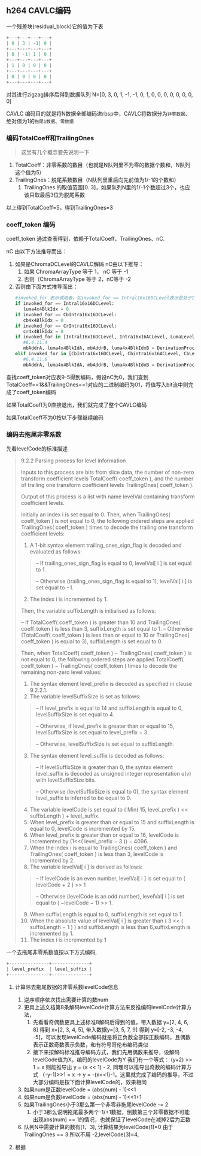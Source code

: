 ## h264 CAVLC编码
一个残差块(residual_block)它的值为下表
```c
+---+---+---+---+
| 0 | 3 | -1| 0 |
+---+---+---+---+
| 0 | -1| 1 | 0 |
+---+---+---+---+
| 1 | 0 | 0 | 0 |
+---+---+---+---+
| 0 | 0 | 0 | 0 |
+---+---+---+---+
```
对其进行zigzag排序后得到数据队列 N=[0, 3, 0, 1, -1, -1, 0, 1, 0, 0, 0, 0, 0, 0, 0, 0]

CAVLC 编码目的就是将N数据全部编码进rbsp中，CAVLC将数据分为`非零数据`、绝对值为1的`拖尾1数据`、`零数据`
### 编码TotalCoeff和TrailingOnes
>这里有几个概念要先说明一下
1. TotalCoeff：非零系数的数目（也就是N队列里不为零的数据个数和，N队列这个值为5）
2. TrailingOnes：脱尾系数数目（N队列里重后向先前值为1/-1的个数和）
     1. TrailingOnes 的取值范围[0..3]，如果队列N里的1/-1个数超过3个，也应该只取最后3位为脱尾系数

以上得到TotalCoeff=5，得到TrailingOnes=3

### coeff_token 编码
coeff_token 通过查表得到，依赖于TotalCoeff、TrailingOnes、nC.

nC 由以下方法推导而出：
1. 如果是ChromaDCLevel的CAVLC解码 nC由以下推导：
   1. 如果 ChromaArrayType 等于 1， nC 等于 -1
   2. 否则（ChromaArrayType 等于 2，nC等于 -2
2. 否则由下面方式推导而出：
   ```python
   #invoked_for 表示调用者，如invoked_for == Intral16x16DCLevel表示是处于Intral16X16DCLevel解析状态，当前状态下我们调用了CAVLC解码
   if invoked_for == Intral16x16DCLevel:
      luma4x4BlkIdx = 0
   if invoked_for == CbIntra16x16DCLevel:
      cb4x4BlkIdx = 0
   if invoked_for == CrIntra16x16DCLevel:
      cr4x4BlkIdx = 0
   if invoked_for in [Intral16x16DCLevel, Intra16x16ACLevel, LumaLevel4x4]:
      #6.4.11.4
      mbAddrA, luma4x4BlkIdA, mbAddrB, luma4x4BlkIdxB = DerivationProcessForNeighbouring4x4LumaBlocks(luma4x4BlkIdx)
   elif invoked_for in [CbIntra16x16DCLevel, Cbintra16x16ACLevel, CbLevel4x4]:
      #6.4.11.6
      mbAddrA, luma4x4BlkIdA, mbAddrB, luma4x4BlkIdxB = DerivationProcessForNeighbouring4x4ChromBlocksForChromaArrayTypeEqual3(luma4x4BlkIdx)


   ```

查找coeff_token对应表9-5得到编码，假设nC为0，我们查到TotalCoeff==1&&TrailingOnes==1对应的二进制编码为01，将值写入bit流中则完成了coeff_token编码

如果TotalCoeff为0直接退出，我们就完成了整个CAVLC编码

如果TotalCoeff不为0按以下步骤继续编码

### 编码去拖尾非零系数
先看levelCode的标准描述
>9.2.2 Parsing process for level information
>
>Inputs to this process are bits from slice data, the number of non-zero transform coefficient levels
TotalCoeff( coeff_token ), and the number of trailing one transform coefficient levels TrailingOnes( coeff_token ).
>
>Output of this process is a list with name levelVal containing transform coefficient levels.
>
>Initially an index i is set equal to 0. Then, when TrailingOnes( coeff_token ) is not equal to 0, the following ordered steps are applied TrailingOnes( coeff_token ) times to decode the trailing one transform coefficient levels:
>1. A 1-bit syntax element trailing_ones_sign_flag is decoded and evaluated as follows:
>>
>>– If trailing_ones_sign_flag is equal to 0, levelVal[ i ] is set equal to 1.
>>
>>– Otherwise (trailing_ones_sign_flag is equal to 1), levelVal[ i ] is set equal to −1.
>2. The index i is incremented by 1.
>
>Then, the variable suffixLength is initialised as follows:
>
>– If TotalCoeff( coeff_token ) is greater than 10 and TrailingOnes( coeff_token ) is less than 3, suffixLength is set equal to 1.
>– Otherwise (TotalCoeff( coeff_token ) is less than or equal to 10 or TrailingOnes( coeff_token ) is equal to 3), suffixLength is set equal to 0.
>
>Then, when TotalCoeff( coeff_token ) − TrailingOnes( coeff_token ) is not equal to 0, the following ordered steps are applied TotalCoeff( coeff_token ) − TrailingOnes( coeff_token ) times to decode the remaining non-zero level values:
>
>1. The syntax element level_prefix is decoded as specified in clause 9.2.2.1.
>2. The variable levelSuffixSize is set as follows:
>>– If level_prefix is equal to 14 and suffixLength is equal to 0, levelSuffixSize is set equal to 4.
>>
>>– Otherwise, if level_prefix is greater than or equal to 15, levelSuffixSize is set equal to level_prefix − 3.
>>
>>– Otherwise, levelSuffixSize is set equal to suffixLength.
>3. The syntax element level_suffix is decoded as follows:
>>– If levelSuffixSize is greater than 0, the syntax element level_suffix is decoded as unsigned integer
representation u(v) with levelSuffixSize bits.
>>
>>– Otherwise (levelSuffixSize is equal to 0), the syntax element level_suffix is inferred to be equal to 0.
>4. The variable levelCode is set equal to ( Min( 15, level_prefix ) << suffixLength ) + level_suffix.
>5. When level_prefix is greater than or equal to 15 and suffixLength is equal to 0, levelCode is incremented by 15.
>6. When level_prefix is greater than or equal to 16, levelCode is incremented by (1<<( level_prefix − 3 )) − 4096.
>7. When the index i is equal to TrailingOnes( coeff_token ) and TrailingOnes( coeff_token ) is less than 3, levelCode is incremented by 2.
>8. The variable levelVal[ i ] is derived as follows:
>>– If levelCode is an even number, levelVal[ i ] is set equal to ( levelCode + 2 ) >> 1
>>
>>– Otherwise (levelCode is an odd number), levelVal[ i ] is set equal to ( −levelCode − 1) >> 1.
>9. When suffixLength is equal to 0, suffixLength is set equal to 1.
>10. When the absolute value of levelVal[ i ] is greater than ( 3 << ( suffixLength − 1 ) ) and suffixLength is less than 6,suffixLength is incremented by 1.
>11. The index i is incremented by 1

一个去拖尾非零系数值按以下方式编码, 
```c
+---------------+--------------+
| level_prefix  | level_suffix |
+---------------+--------------+
````
1. 计算除去拖尾数据的非零系数levelCode信息
   1. 逆序顺序依次找出需要计算的数num
   2. 更具上述文档第8条解码levelCode计算方法来反推编码levelCode计算方法，
      1. 先看看奇偶数更具上述标准8解码后得到的值，带入数据 y=[2, 4, 6, 8] 得到 x=[2, 3, 4, 5], 带入数据y=[3, 5, 7, 9] 得到 y=[-2, -3, -4, -5]，可以发现levelCode编码就是将正负数全部按正数编码，且偶数表示正数奇数表示负数，和有符号哥伦布编码类似
      2. 接下来按解码标准推导编码方式，我们先用偶数来推导，设解码levelCode值为X，编码的levelCode为Y 我们有一个等式： (y+2) >> 1 = x 则能推导出 y = (x << 1) - 2, 同理可以推导出奇数的编码计算方式 （-y-1)>>1 = x -> y = -(x<<1)-1。这里就完成了编码的推导，不过大部分编码是按下面计算levelCode的，效果相同
   3. 如果num是正数levelCode = (abs(num) - 1)<<1
   4. 如果num是负数levelCode = (abs(num) - 1)<<1+1
   5. 如果TrailingOnes小于3那么第一个非零非拖尾levelCode -= 2
      1. 小于3那么说明拖尾最多两个-1/+1数据，倒数第三个非零数据不可能出现abs(num) == 1的情况，也就保证了levelCode在减掉2后为正数
   7. 队列N中需要计算的数有[1，3], 计算结果为levelCode(1)=0 由于TrailingOnes == 3 所以不用 -2,levelCode(3)=4, 
   
3. 根据

